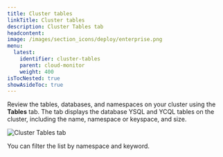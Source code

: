 ```yaml
---
title: Cluster tables
linkTitle: Cluster tables
description: Cluster Tables tab
headcontent:
image: /images/section_icons/deploy/enterprise.png
menu:
  latest:
    identifier: cluster-tables
    parent: cloud-monitor
    weight: 400
isTocNested: true
showAsideToc: true
---
```


Review the tables, databases, and namespaces on your cluster using the **Tables** tab. The tab displays the database YSQL and YCQL tables on the cluster, including the name, namespace or keyspace, and size.

![Cluster Tables tab](/images/yb-cloud/cloud-clusters-tables.png)

You can filter the list by namespace and keyword.
